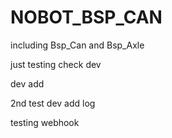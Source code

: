 # NOBOT_BSP_CAN
including Bsp_Can and Bsp_Axle

just testing check dev

dev add

2nd test dev add log

testing webhook